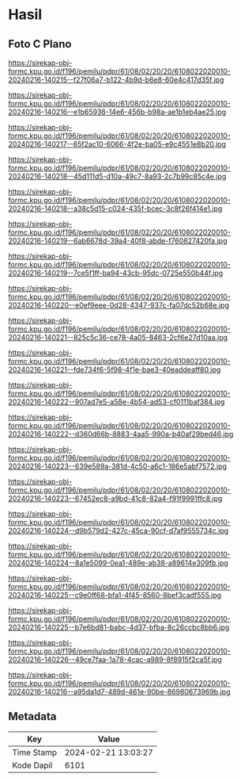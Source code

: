 # Hasil

## Foto C Plano

https://sirekap-obj-formc.kpu.go.id/f196/pemilu/pdpr/61/08/02/20/20/6108022020010-20240216-140215--f27f06a7-b122-4b9d-b6e8-60e4c417d35f.jpg

https://sirekap-obj-formc.kpu.go.id/f196/pemilu/pdpr/61/08/02/20/20/6108022020010-20240216-140216--e1b65936-14e6-456b-b98a-ae1b1eb4ae25.jpg

https://sirekap-obj-formc.kpu.go.id/f196/pemilu/pdpr/61/08/02/20/20/6108022020010-20240216-140217--65f2ac10-6066-4f2e-ba05-e9c4551e8b20.jpg

https://sirekap-obj-formc.kpu.go.id/f196/pemilu/pdpr/61/08/02/20/20/6108022020010-20240216-140218--45d111d5-d10a-49c7-8a93-2c7b99c85c4e.jpg

https://sirekap-obj-formc.kpu.go.id/f196/pemilu/pdpr/61/08/02/20/20/6108022020010-20240216-140218--a38c5d15-c024-435f-bcec-3c8f26f414e1.jpg

https://sirekap-obj-formc.kpu.go.id/f196/pemilu/pdpr/61/08/02/20/20/6108022020010-20240216-140219--6ab6678d-39a4-40f8-abde-f760827420fa.jpg

https://sirekap-obj-formc.kpu.go.id/f196/pemilu/pdpr/61/08/02/20/20/6108022020010-20240216-140219--7ce5f1ff-ba94-43cb-95dc-0725e550b44f.jpg

https://sirekap-obj-formc.kpu.go.id/f196/pemilu/pdpr/61/08/02/20/20/6108022020010-20240216-140220--e0ef9eee-0d28-4347-937c-fa07dc52b68e.jpg

https://sirekap-obj-formc.kpu.go.id/f196/pemilu/pdpr/61/08/02/20/20/6108022020010-20240216-140221--825c5c36-ce78-4a05-8463-2cf6e27d10aa.jpg

https://sirekap-obj-formc.kpu.go.id/f196/pemilu/pdpr/61/08/02/20/20/6108022020010-20240216-140221--fde734f6-5f98-4f1e-bae3-40eaddeaff80.jpg

https://sirekap-obj-formc.kpu.go.id/f196/pemilu/pdpr/61/08/02/20/20/6108022020010-20240216-140222--907ad7e5-a58e-4b54-ad53-cf0111baf384.jpg

https://sirekap-obj-formc.kpu.go.id/f196/pemilu/pdpr/61/08/02/20/20/6108022020010-20240216-140222--d360d66b-8883-4aa5-990a-b40af29bed46.jpg

https://sirekap-obj-formc.kpu.go.id/f196/pemilu/pdpr/61/08/02/20/20/6108022020010-20240216-140223--639e589a-381d-4c50-a6c1-186e5abf7572.jpg

https://sirekap-obj-formc.kpu.go.id/f196/pemilu/pdpr/61/08/02/20/20/6108022020010-20240216-140223--67452ec8-a9bd-41c8-82a4-f91f9991ffc8.jpg

https://sirekap-obj-formc.kpu.go.id/f196/pemilu/pdpr/61/08/02/20/20/6108022020010-20240216-140224--d9b579d2-427c-45ca-90cf-d7af9555734c.jpg

https://sirekap-obj-formc.kpu.go.id/f196/pemilu/pdpr/61/08/02/20/20/6108022020010-20240216-140224--8a1e5099-0ea1-489e-ab38-a89614e309fb.jpg

https://sirekap-obj-formc.kpu.go.id/f196/pemilu/pdpr/61/08/02/20/20/6108022020010-20240216-140225--c9e0ff68-bfa1-4f45-8560-8bef3cadf555.jpg

https://sirekap-obj-formc.kpu.go.id/f196/pemilu/pdpr/61/08/02/20/20/6108022020010-20240216-140225--b7e6bd81-babc-4d37-bfba-8c26ccbc8bb6.jpg

https://sirekap-obj-formc.kpu.go.id/f196/pemilu/pdpr/61/08/02/20/20/6108022020010-20240216-140226--49ce7faa-1a78-4cac-a989-8f8915f2ca5f.jpg

https://sirekap-obj-formc.kpu.go.id/f196/pemilu/pdpr/61/08/02/20/20/6108022020010-20240216-140216--a95da1d7-489d-461e-90be-86980673969b.jpg


## Metadata

| Key        | Value               |
| ---------- | ------------------- |
| Time Stamp | 2024-02-21 13:03:27 |
| Kode Dapil | 6101                |



